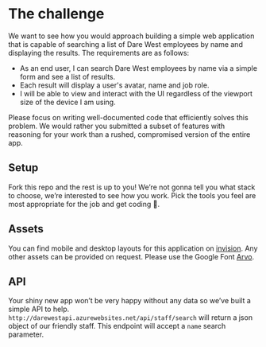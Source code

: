 # The challenge
We want to see how you would approach building a simple web application that is capable of searching a list of Dare West employees by name and displaying the results. The requirements are as follows:
* As an end user, I can search Dare West employees by name via a simple form and see a list of results.
* Each result will display a user's avatar, name and job role.
* I will be able to view and interact with the UI regardless of the viewport size of the device I am using.

Please focus on writing well-documented code that efficiently solves this problem. We would rather you submitted a subset of features with reasoning for your work than a rushed, compromised version of the entire app.

## Setup
Fork this repo and the rest is up to you! We’re not gonna tell you what stack to choose, we’re interested to see how you work. Pick the tools you feel are most appropriate for the job and get coding 💃.

## Assets
You can find mobile and desktop layouts for this application on [invision](https://projects.invisionapp.com/boards/9K38E7GH5DTYG/). Any other assets can be provided on request. Please use the Google Font [Arvo](https://fonts.google.com/specimen/Arvo).

## API
Your shiny new app won’t be very happy without any data so we’ve built a simple API to help. `http://darewestapi.azurewebsites.net/api/staff/search` will return a json object of our friendly staff. This endpoint will accept a `name` search parameter.
